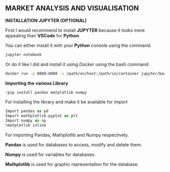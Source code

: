 ## MARKET ANALYSIS AND VISUALISATION

__INSTALLATION JUPYTER (OPTIONAL)__

First I would recommend to install __JUPYTER__ because it looks more appealing than __VSCode__ for __Python__.

You can either install it with your __Python__ console using the command:

```python
jupyter notebook
```

Or do it like I did and install it using *Docker* using the bash command:

```bash
docker run -p 8888:8888 -v /path/on/host:/path/in/container jupyter/base-notebook
```

__Importing the various Library__ 

```python
!pip install pandas matplotlib numpy
```

For installing the library and make it be available for import

```python
Import pandas as pd
Import mathplotlib.pyplot as plt
Import numpy as np
%matplotlib inline
```

For importing Pandas, Mathplotlib and Numpy respectively.

__Pandas__ is used for databases to access, modify and delete them.

__Numpy__ is used for variables for databases.

__Mathplotlib__ is used for graphic representation for the database.
